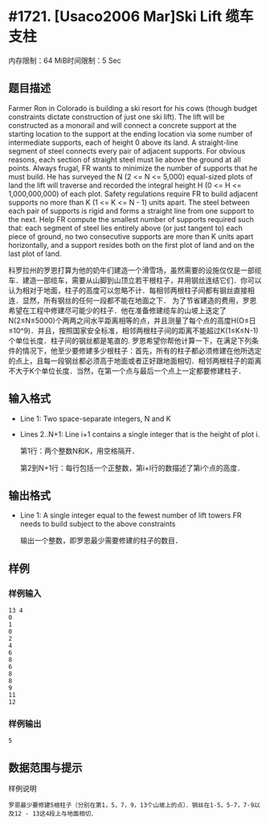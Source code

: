 # #1721. [Usaco2006 Mar]Ski Lift 缆车支柱

内存限制：64 MiB时间限制：5 Sec

## 题目描述

Farmer Ron in Colorado is building a ski resort for his cows (though budget constraints dictate construction of just one ski lift). The lift will be constructed as a monorail and will connect a concrete support at the starting location to the support at the ending location via some number of intermediate supports, each of height 0 above its land. A straight-line segment of steel connects every pair of adjacent supports. For obvious reasons, each section of straight steel must lie above the ground at all points.  Always frugal, FR wants to minimize the number of supports that he must build. He has surveyed the N (2 <= N <= 5,000) equal-sized plots of land the lift will traverse and recorded the integral height H (0 <= H <= 1,000,000,000) of each plot. Safety regulations require FR to build adjacent supports no more than K (1 <= K <= N - 1) units apart. The steel between each pair of supports is rigid and forms a straight line from one support to the next.  Help FR compute the smallest number of supports required such that: each segment of steel lies entirely above (or just tangent to) each piece of ground, no two consecutive supports are more than K units apart horizontally, and a support resides both on the first plot of land and on the last plot of land.

科罗拉州的罗恩打算为他的奶牛们建造一个滑雪场，虽然需要的设施仅仅是一部缆车．建造一部缆车，需要从山脚到山顶立若干根柱子，并用钢丝连结它们．你可以认为相对于地面，柱子的高度可以忽略不计．每相邻两根柱子间都有钢丝直接相连．显然，所有钢丝的任何一段都不能在地面之下．    为了节省建造的费用，罗恩希望在工程中修建尽可能少的柱子．他在准备修建缆车的山坡上迭定了N(2&le;N&le;5000)个两两之间水平距离相等的点，并且测量了每个点的高度H(O&le;日&le;10^9)．并且，按照国家安全标准，相邻两根柱子间的距离不能超过K(1&le;K&le;N-1)个单位长度．柱子间的钢丝都是笔直的. 罗恩希望你帮他计算一下，在满足下列条件的情况下，他至少要修建多少根柱子：首先，所有的柱子都必须修建在他所选定的点上，且每一段钢丝都必须高于地面或者正好跟地面相切．相邻两根柱子的距离不大于K个单位长度．当然，在第一个点与最后一个点上一定都要修建柱子．

## 输入格式

* Line 1: Two space-separate integers, N and K  

* Lines 2..N+1: Line i+1 contains a single integer that is the height         of plot i.

    第1行：两个整数N和K，用空格隔开．

    第2到N+1行：每行包括一个正整数，第i+l行的数描述了第i个点的高度．

## 输出格式

* Line 1: A single integer equal to the fewest number of lift towers         FR needs to  build subject to the above constraints

    输出一个整数，即罗恩最少需要修建的柱子的数目．

## 样例

### 样例输入

    
    13 4
    0
    1
    0
    2
    4
    6
    8
    6
    8
    8
    9
    11
    12
    

### 样例输出

    
    5
    
    

## 数据范围与提示

 样例说明

    罗恩最少要修建5根柱子（分别在第1，5，7，9，13个山坡上的点）．钢丝在1-5，5-7，7-9以及12 - 13这4段上与地面相切．
